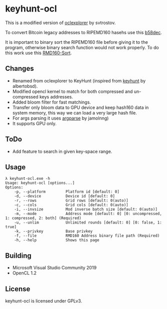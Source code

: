 # keyhunt-ocl

This is a modified version of [oclexplorer](https://github.com/svtrostov/oclexplorer.git) by svtrostov.

To convert Bitcoin legacy addresses to RIPEMD160 hasehs use this [b58dec](https://github.com/kanhavishva/b58dec).

It is important to binary sort the RIPEMD160 file before giving it to the program, otherwise binary search function would not work properly. To do this work use this [RMD160-Sort](https://github.com/kanhavishva/RMD160-Sort).


## Changes

- Renamed from oclexplorer to KeyHunt (inspired from [keyhunt](https://github.com/albertobsd/keyhunt) by albertobsd).
- Modified opencl kernel to match for both compressed and un-compressed keys addresses.
- Added bloom filter for fast matchings.
- Transfer only bloom data to GPU device and keep hash160 data in system memory, this way we can load a very large hash file.
- For args parsing it uses [argparse](https://github.com/jamolnng/argparse) by jamolnng)
- It supports GPU only.

## ToDo

- Add feature to search in given key-space range.

## Usage

```
λ keyhunt-ocl.exe -h
Usage: keyhunt-ocl [options...]
Options:
    -p, --platform         Platform id [default: 0]
    -d, --device           Device id [default: 0]
    -r, --rows             Grid rows [default: 0(auto)]
    -c, --cols             Grid cols [default: 0(auto)]
    -i, --invsize          Mod inverse batch size [default: 0(auto)]
    -m, --mode             Address mode [default: 0] [0: uncompressed, 1: compressed, 2: both] (Required)
    -u, --unlim            Unlimited rounds [default: 0] [0: false, 1: true]
    -k, --privkey          Base privkey
    -f, --file             RMD160 Address binary file path (Required)
    -h, --help             Shows this page
```
    
## Building

- Microsoft Visual Studio Community 2019 
- OpenCL 1.2

## License
keyhunt-ocl is licensed under GPLv3.
    
